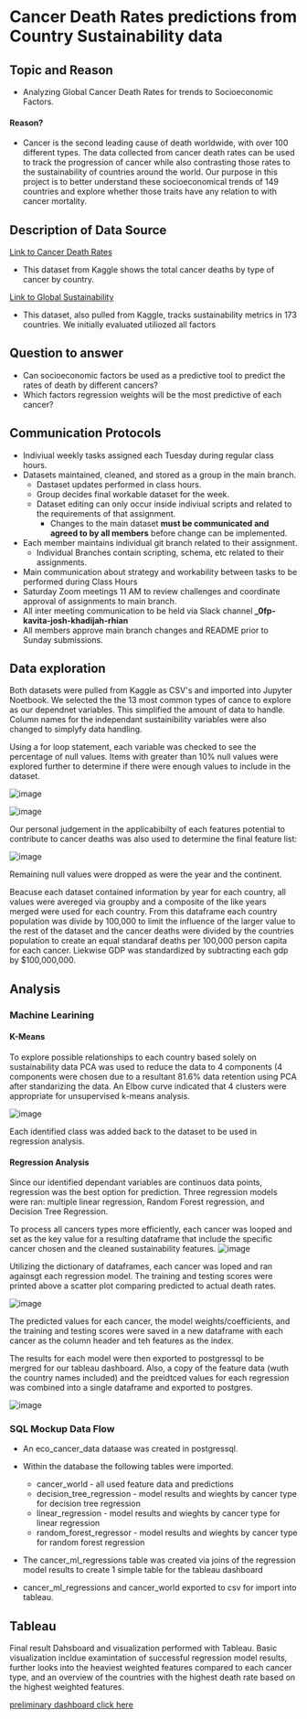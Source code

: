 # Cancer Death Rates predictions from Country Sustainability data

## Topic and Reason
- Analyzing Global Cancer Death Rates for trends to Socioeconomic Factors.
#### Reason?
- Cancer is the second leading cause of death worldwide, with over 100 different types. The data collected from cancer death rates can be used to track the progression of cancer while also contrasting those rates to the sustainability of countries around the world. Our purpose in this project is to better understand these socioeconomical trends of 149 countries and explore whether those traits have any relation to with cancer mortality. 

## Description of Data Source
[Link to Cancer Death Rates](https://www.kaggle.com/datasets/bahadirumutiscimen/cancer-death-rates-in-the-world-19902019)

- This dataset from Kaggle shows the total cancer deaths by type of cancer by country. 

[Link to Global Sustainability](https://www.kaggle.com/datasets/truecue/worldsustainabilitydataset?select=WorldSustainabilityDataset.csv)

- This dataset, also pulled from Kaggle, tracks sustainability metrics in 173 countries. We initially evaluated utiliozed all factors 


## Question to answer
- Can socioeconomic factors be used as a predictive tool to predict the rates of death by different cancers?
- Which factors regression weights will be the most predictive of each cancer?


## Communication Protocols
-   Indiviual weekly tasks assigned each Tuesday during regular class hours.
-   Datasets maintained, cleaned, and stored as a group in the main branch.
     -    Dastaset updates performed in class hours.
     -    Group decides final workable dataset for the week.
     -    Dataset editing can only occur inside indiviual scripts and related to the requirements of that assignment.
          -    Changes to the main dataset **must be communicated and agreed to by all members** before change can be implemented.  
-   Each member maintains individual git branch related to their assignment.
     -   Individual Branches contain scripting, schema, etc related to their assignments.
-   Main communication about strategy and workability between tasks to be performed during Class Hours
-   Saturday Zoom meetings 11 AM to review challenges and coordinate approval of assignments to main branch.
-   All inter meeting communication to be held via Slack channel  **_0fp-kavita-josh-khadijah-rhian**
-   All members approve main branch changes and README prior to Sunday submissions.

## Data exploration

Both datasets were pulled from Kaggle as CSV's and imported into Jupyter Noetbook.  We selected the the 13 most common types of cance to explore as our dependnet variables.  This simplified the amount of data to handle.  Column names for the independant sustainibility variables were also changed to simplyfy data handling. 

Using a for loop statement, each variable was checked to see the percentage of null values.  Items with greater than 10% null values were explored further to determine if there were enough values to include in the dataset.

![image](https://user-images.githubusercontent.com/91850824/169675699-713be0c8-fb34-4e36-b431-e16db9daabd0.png)

![image](https://user-images.githubusercontent.com/91850824/169675750-c2834f20-a0e8-4988-b8b9-0875d82478b4.png)

Our personal judgement in the applicabibilty of each features potential to contribute to cancer deaths was also used to determine the final feature list:

![image](https://user-images.githubusercontent.com/91850824/169675790-347f369f-46ae-4aad-8be7-b54484e9d179.png)

Remaining null values were dropped as were the year and the continent.

Beacuse each dataset contained information by year for each country, all values were avereged via groupby and a composite of the like years merged were used for each country.  From this dataframe each country population was divide by 100,000 to limit the influence of the larger value to the rest of the dataset and the cancer deaths were divided by the countries population to create an equal standaraf deaths per 100,000 person capita for each cancer. Liekwise GDP was standardized by subtracting each gdp by $100,000,000. 

## Analysis 

### Machine Learining 

#### K-Means

To explore possible relationships to each country based solely on sustainability data PCA was used to reduce the data to 4 components (4 components were chosen due to a resultant 81.6% data retention using PCA after standarizing the data.  An Elbow curve indicated that 4 clusters were appropriate for unsupervised k-means analysis. 

![image](https://user-images.githubusercontent.com/91850824/169676071-89db1aa1-d552-44e0-97cb-404147348305.png)

Each identified class was added back to the dataset to be used in regression analysis.

#### Regression Analysis

Since our identified dependant variables are continuos data points, regression was the best option for prediction.  Three regression models were ran: multiple linear regression, Random Forest regression, and Decision Tree Regression.

To process all cancers types more efficiently, each cancer was looped and set as the key value for a resulting dataframe that include the specific cancer chosen and the cleaned sustainability features.
![image](https://user-images.githubusercontent.com/91850824/169676225-287190a2-79cb-4232-8233-11e4775a3533.png)

Utilizing the dictionary of dataframes, each cancer was loped and ran againsgt each regression model.  The training and testing scores were printed above a scatter plot comparing predicted to actual death rates.

![image](https://user-images.githubusercontent.com/91850824/169676300-de1db9da-6d12-45e0-942e-1fe724cc8b01.png)

The predicted values for each cancer, the model weights/coefficients, and the training and testing scores were saved in a new dataframe with each cancer as the column header and teh features as the index.  

The results for each model were then exported to postgressql to be mergred for our tableau dashboard.  Also, a copy of the feature data (wuth the country names included) and the preidtced values for each regression was combined into a single dataframe and exported to postgres.

![image](https://user-images.githubusercontent.com/91850824/169676403-3274c573-ee47-40c5-8256-5c8d51e80826.png)

### SQL Mockup Data Flow

- An eco_cancer_data dataase was created in postgressql.
- Within the database the following tables were imported.
     - cancer_world - all used feature data and predictions
     - decision_tree_regression - model results and wieghts by cancer type for decision tree regression
     - linear_regression - model results and wieghts by cancer type for linear regression
     - random_forest_regressor - model results and wieghts by cancer type for random forest regression

- The cancer_ml_regressions table was created via joins of the regression model results to create 1 simple table for the tableau dashboard
- cancer_ml_regressions  and cancer_world exported to csv for import into tableau.

## Tableau
Final result Dahsboard and visualization performed with Tableau. Basic visualization incldue examintation of successful regression model results, further looks into the heaviest weighted features compared to each cancer type, and an overview of the countries with the highest death rate based on the highest weighted features.

[preliminary dashboard click here](https://public.tableau.com/app/profile/josh.shutey/viz/Cancer_eco_data/CancerDeathRatePredictionsBasedonSustainabilityDtaa)
